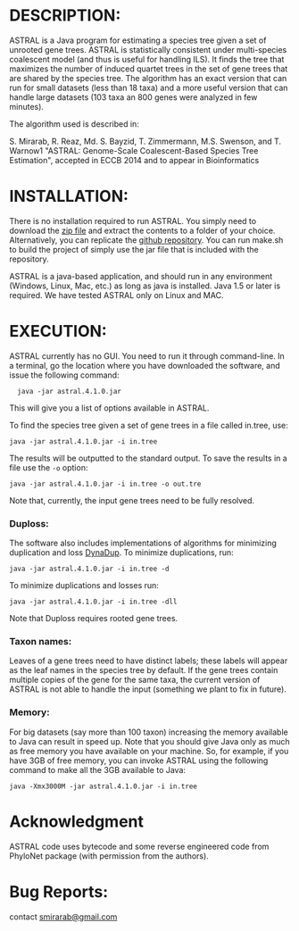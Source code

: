 DESCRIPTION:
============
ASTRAL is a Java program for estimating a species tree given a set of unrooted gene trees. ASTRAL is statistically consistent under multi-species coalescent model (and thus is useful for handling ILS). It finds the tree that maximizes the number of induced quartet trees in the set of gene trees that are shared by the species tree. The algorithm has an exact version that can run for small datasets (less than 18 taxa) and a more useful version that can handle large datasets (103 taxa an 800 genes were analyzed in few minutes).

The algorithm used is described in:

S. Mirarab, R. Reaz, Md. S. Bayzid, T. Zimmermann, M.S. Swenson, and T. Warnow1
"ASTRAL: Genome-Scale Coalescent-Based Species Tree Estimation", accepted in ECCB 2014 and to appear in Bioinformatics


INSTALLATION:
============
There is no installation required to run ASTRAL. You simply need to download the [zip file](https://github.com/smirarab/ASTRAL/archive/master.zip) and extract the contents to a folder of your choice. Alternatively, you can replicate the [github repository](https://github.com/smirarab/ASTRAL/). You can run make.sh to build the project of simply use the jar file that is included with the repository. 

ASTRAL is a java-based application, and should run in any environment (Windows, Linux, Mac, etc.) as long as java is installed. Java 1.5 or later is required. We have tested ASTRAL only on Linux and MAC.

EXECUTION:
===========
ASTRAL currently has no GUI. You need to run it through command-line. In a terminal, go the location where you have downloaded the software, and issue the following command:

```
  java -jar astral.4.1.0.jar
```

This will give you a list of options available in ASTRAL.

To find the species tree given a set of gene trees in a file called in.tree, use:

```
java -jar astral.4.1.0.jar -i in.tree
```

The results will be outputted to the standard output. To save the results in a file use the `-o` option:

```
java -jar astral.4.1.0.jar -i in.tree -o out.tre
```

Note that, currently, the input gene trees need to be fully resolved. 

### Duploss:
The software also includes implementations of algorithms for minimizing duplication and loss [DynaDup](https://github.com/smirarab/DynaDup). To minimize duplications, run:

```
java -jar astral.4.1.0.jar -i in.tree -d
```

To minimize duplications and losses run:

```
java -jar astral.4.1.0.jar -i in.tree -dll
```

Note that Duploss requires rooted gene trees. 


### Taxon names:
Leaves of a gene trees need to have distinct labels; these labels will appear as the leaf names in the species tree by default. If the gene trees contain multiple copies of the gene for the same taxa, the current version of ASTRAL is not able to handle the input (something we plant to fix in future). 


### Memory:
For big datasets (say more than 100 taxon) increasing the memory available to Java can result in speed up. Note that you should give Java only as much as free memory you have available on your machine. So, for example, if you have 3GB of free memory, you can invoke ASTRAL using the following command to make all the 3GB available to Java:

```
java -Xmx3000M -jar astral.4.1.0.jar -i in.tree
```

Acknowledgment
=============
ASTRAL code uses bytecode and some reverse engineered code from PhyloNet package (with permission from the authors).


Bug Reports:
============
contact smirarab@gmail.com
